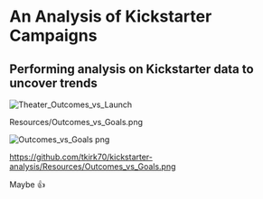 # An Analysis of Kickstarter Campaigns
## Performing analysis on Kickstarter data to uncover trends
![Theater_Outcomes_vs_Launch](https://user-images.githubusercontent.com/46324081/143794358-d32ed46e-eeae-4163-a7d8-6480c35fd607.png)

 
Resources/Outcomes_vs_Goals.png

![Outcomes_vs_Goals png](https://user-images.githubusercontent.com/46324081/143794433-8f0330ee-dbcd-4786-a966-5aa9189e87ff.png)


https://github.com/tkirk70/kickstarter-analysis/Resources/Outcomes_vs_Goals.png

Maybe :+1:
